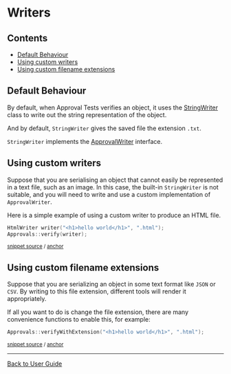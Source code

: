 <!--
GENERATED FILE - DO NOT EDIT
This file was generated by [MarkdownSnippets](https://github.com/SimonCropp/MarkdownSnippets).
Source File: /doc/mdsource/Writers.source.md
To change this file edit the source file and then execute ./run_markdown_templates.sh.
-->

<a id="top"></a>

# Writers

<!-- toc -->
## Contents

  * [Default Behaviour](#default-behaviour)
  * [Using custom writers](#using-custom-writers)
  * [Using custom filename extensions](#using-custom-filename-extensions)
<!-- endtoc -->


## Default Behaviour

By default, when Approval Tests verifies an object, it uses the [StringWriter](https://github.com/approvals/ApprovalTests.cpp/blob/master/ApprovalTests/writers/StringWriter.h) class to write out the string representation of the object.

And by default, `StringWriter` gives the saved file the extension `.txt`. 

`StringWriter` implements the [ApprovalWriter](https://github.com/approvals/ApprovalTests.cpp/blob/master/ApprovalTests/core/ApprovalWriter.h) interface.

## Using custom writers

Suppose that you are serialising an object that cannot easily be represented in a text file, such as an image. In this case, the built-in `StringWriter` is not suitable, and you will need to write and use a custom implementation of `ApprovalWriter`. 

Here is a simple example of using a custom writer to produce an HTML file.

<!-- snippet: use_custom_writer -->
<a id='snippet-use_custom_writer'/></a>
```cpp
HtmlWriter writer("<h1>hello world</h1>", ".html");
Approvals::verify(writer);
```
<sup>[snippet source](/tests/DocTest_Tests/ApprovalTestTests.cpp#L10-L13) / [anchor](#snippet-use_custom_writer)</sup>
<!-- endsnippet -->

## Using custom filename extensions

Suppose that you are serializing an object in some text format like `JSON` or `CSV`. By writing to this file extension, different tools will render it appropriately.

If all you want to do is change the file extension, there are many convenience functions to enable this, for example:

<!-- snippet: use_custom_file_extension -->
<a id='snippet-use_custom_file_extension'/></a>
```cpp
Approvals::verifyWithExtension("<h1>hello world</h1>", ".html");
```
<sup>[snippet source](/tests/DocTest_Tests/ApprovalTestTests.cpp#L18-L20) / [anchor](#snippet-use_custom_file_extension)</sup>
<!-- endsnippet -->

---

[Back to User Guide](/doc/README.md#top)
